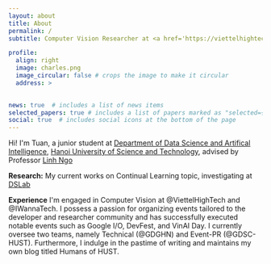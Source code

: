 ```yaml
---
layout: about
title: About
permalink: /
subtitle: Computer Vision Researcher at <a href='https://viettelhightech.vn'>Viettel High Tech</a>

profile:
  align: right
  image: charles.png
  image_circular: false # crops the image to make it circular
  address: >
   

news: true  # includes a list of news items
selected_papers: true # includes a list of papers marked as "selected={true}"
social: true  # includes social icons at the bottom of the page
---
```

Hi! I'm Tuan, a junior student at [Department of Data Science and Artifical Intelligence](https://stat.utexas.edu/), [Hanoi University of Science and Technology](https://hust.edu.vn), advised by Professor <a href='https://users.soict.hust.edu.vn/linhnv/'>Linh Ngo</a>

**Research:** My current works on Continual Learning topic, investigating at [DSLab](https://bkai.ai/research/machine-learning/)

**Experience** I'm engaged in Computer Vision at @ViettelHighTech and @IWannaTech. I possess a passion for organizing events tailored to the developer and researcher community and has successfully executed notable events such as Google I/O, DevFest, and VinAI Day. I currently oversee two teams, namely Technical (@GDGHN) and Event-PR (@GDSC-HUST). Furthermore, I indulge in the pastime of writing and maintains my own blog titled Humans of HUST.